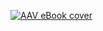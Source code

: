 [![AAV eBook cover](https://einkwp.github.io/ebook/화면%20캡처%202025-08-25%20144421.png)](https://einkwp.github.io/ebook/)
